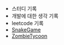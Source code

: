* 스터디 기록
* 개발에 대한 생각 기록
* leetcode 기록
* [SnakeGame](Funny/SnakeGame/index.html)
* [ZombieTycoon](Funny/zombie_tycoon/index.html)
